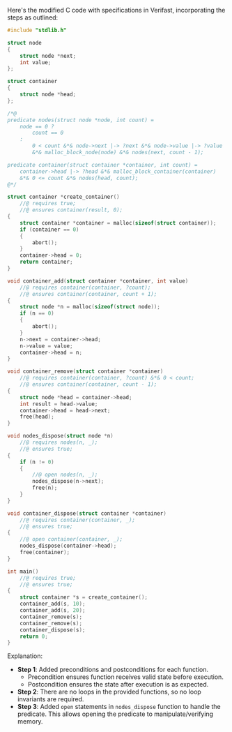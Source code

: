 Here's the modified C code with specifications in Verifast, incorporating the steps as outlined:

```c
#include "stdlib.h"

struct node
{
    struct node *next;
    int value;
};

struct container
{
    struct node *head;
};

/*@
predicate nodes(struct node *node, int count) =
    node == 0 ?
        count == 0
    :
        0 < count &*& node->next |-> ?next &*& node->value |-> ?value
        &*& malloc_block_node(node) &*& nodes(next, count - 1);

predicate container(struct container *container, int count) =
    container->head |-> ?head &*& malloc_block_container(container)
    &*& 0 <= count &*& nodes(head, count);
@*/

struct container *create_container()
    //@ requires true;
    //@ ensures container(result, 0);
{
    struct container *container = malloc(sizeof(struct container));
    if (container == 0)
    {
        abort();
    }
    container->head = 0;
    return container;
}

void container_add(struct container *container, int value)
    //@ requires container(container, ?count);
    //@ ensures container(container, count + 1);
{
    struct node *n = malloc(sizeof(struct node));
    if (n == 0)
    {
        abort();
    }
    n->next = container->head;
    n->value = value;
    container->head = n;
}

void container_remove(struct container *container)
    //@ requires container(container, ?count) &*& 0 < count;
    //@ ensures container(container, count - 1);
{
    struct node *head = container->head;
    int result = head->value;
    container->head = head->next;
    free(head);
}

void nodes_dispose(struct node *n)
    //@ requires nodes(n, _);
    //@ ensures true;
{
    if (n != 0)
    {
        //@ open nodes(n, _);
        nodes_dispose(n->next);
        free(n);
    }
}

void container_dispose(struct container *container)
    //@ requires container(container, _);
    //@ ensures true;
{
    //@ open container(container, _);
    nodes_dispose(container->head);
    free(container);
}

int main()
    //@ requires true;
    //@ ensures true;
{
    struct container *s = create_container();
    container_add(s, 10);
    container_add(s, 20);
    container_remove(s);
    container_remove(s);
    container_dispose(s);
    return 0;
}
```

Explanation:
- **Step 1**: Added preconditions and postconditions for each function.
  - Precondition ensures function receives valid state before execution.
  - Postcondition ensures the state after execution is as expected.
- **Step 2**: There are no loops in the provided functions, so no loop invariants are required.
- **Step 3**: Added `open` statements in `nodes_dispose` function to handle the predicate. This allows opening the predicate to manipulate/verifying memory.
